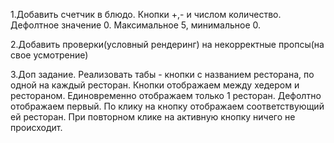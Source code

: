 1.Добавить счетчик в блюдо. Кнопки +,- и числом количество. Дефолтное значение 0. Максимальное 5, минимальное 0.

2.Добавить проверки(условный рендеринг) на некорректные пропсы(на свое усмотрение)

3.Доп задание. Реализовать табы - кнопки с названием ресторана, по одной на каждый ресторан. Кнопки отображаем между хедером и рестораном. Единовременно отображаем только 1 ресторан. Дефолтно отображаем первый. По клику на кнопку отображаем соответствующий ей ресторан. При повторном клике на активную кнопку ничего не происходит.
